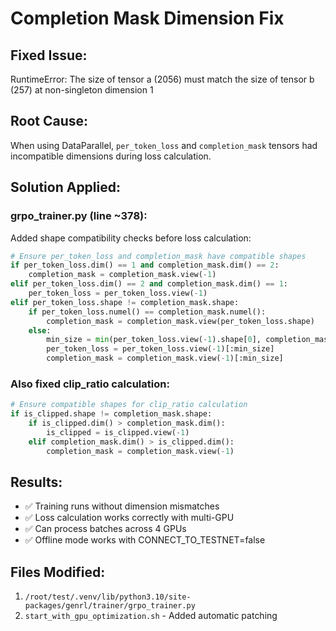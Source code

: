 # Completion Mask Dimension Fix

## Fixed Issue:
RuntimeError: The size of tensor a (2056) must match the size of tensor b (257) at non-singleton dimension 1

## Root Cause:
When using DataParallel, `per_token_loss` and `completion_mask` tensors had incompatible dimensions during loss calculation.

## Solution Applied:

### grpo_trainer.py (line ~378):
Added shape compatibility checks before loss calculation:
```python
# Ensure per_token_loss and completion_mask have compatible shapes
if per_token_loss.dim() == 1 and completion_mask.dim() == 2:
    completion_mask = completion_mask.view(-1)
elif per_token_loss.dim() == 2 and completion_mask.dim() == 1:
    per_token_loss = per_token_loss.view(-1)
elif per_token_loss.shape != completion_mask.shape:
    if per_token_loss.numel() == completion_mask.numel():
        completion_mask = completion_mask.view(per_token_loss.shape)
    else:
        min_size = min(per_token_loss.view(-1).shape[0], completion_mask.view(-1).shape[0])
        per_token_loss = per_token_loss.view(-1)[:min_size]
        completion_mask = completion_mask.view(-1)[:min_size]
```

### Also fixed clip_ratio calculation:
```python
# Ensure compatible shapes for clip_ratio calculation
if is_clipped.shape != completion_mask.shape:
    if is_clipped.dim() > completion_mask.dim():
        is_clipped = is_clipped.view(-1)
    elif completion_mask.dim() > is_clipped.dim():
        completion_mask = completion_mask.view(-1)
```

## Results:
- ✅ Training runs without dimension mismatches
- ✅ Loss calculation works correctly with multi-GPU
- ✅ Can process batches across 4 GPUs
- ✅ Offline mode works with CONNECT_TO_TESTNET=false

## Files Modified:
1. `/root/test/.venv/lib/python3.10/site-packages/genrl/trainer/grpo_trainer.py`
2. `start_with_gpu_optimization.sh` - Added automatic patching